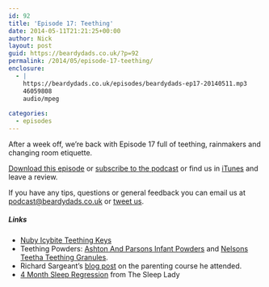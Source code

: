```yaml
---
id: 92
title: 'Episode 17: Teething'
date: 2014-05-11T21:21:25+00:00
author: Nick
layout: post
guid: https://beardydads.co.uk/?p=92
permalink: /2014/05/episode-17-teething/
enclosure:
  - |
    https://beardydads.co.uk/episodes/beardydads-ep17-20140511.mp3
    46059808
    audio/mpeg
    
categories:
  - episodes
---
```

After a week off, we&#8217;re back with Episode 17 full of teething, rainmakers and changing room etiquette.

[Download this episode](https://beardydads.co.uk/episodes/beardydads-ep17-20140511.mp3) or [subscribe to the podcast](http://feeds.feedburner.com/BeardyDads) or find us in [iTunes](https://itunes.apple.com/gb/podcast/beardy-dads/id798785734) and leave a review.

If you have any tips, questions or general feedback you can email us at <podcast@beardydads.co.uk> or [tweet us](http://twitter.com/beardydads).

##### Links

  * [Nuby Icybite Teething Keys](http://www.boots.com/en/Nuby-Icybite-Teething-Keys_1045421/)
  * Teething Powders: [Ashton And Parsons Infant Powders](http://www.amazon.co.uk/Ashton-Parsons-Infant-Powders-Teething/dp/B008DSKISA) and [Nelsons Teetha Teething Granules](http://www.amazon.co.uk/Nelson-Homeopathics-Nelsons-Teething-Granules/dp/B0018BPYEW).
  * Richard Sargeant&#8217;s [blog post](http://sargeant.me/2014/04/14/children-the-missing-manual/) on the parenting course he attended.
  * [4 Month Sleep Regression](http://www.sleeplady.com/baby-sleep/4-month-sleep-regression/) from The Sleep Lady